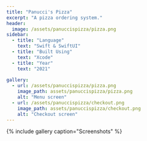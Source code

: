 ```yaml
---
title: "Panucci's Pizza"
excerpt: "A pizza ordering system."
header:
  image: /assets/panuccispizza/pizza.png
sidebar:
  - title: "Language"
    text: "Swift & SwiftUI"
  - title: "Built Using"
    text: "Xcode"
  - title: "Year"
    text: "2021"
    
gallery:
  - url: /assets/panuccispizza/pizza.png
    image_path: assets/panuccispizza/pizza.png
    alt: "Menu screen"
  - url: /assets/panuccispizza/checkout.png
    image_path: assets/panuccispizza/checkout.png
    alt: "Checkout screen"
---
```


{% include gallery caption="Screenshots" %}
